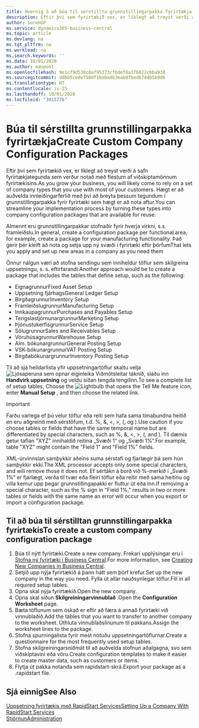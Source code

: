 ```yaml
---
title: Hvernig á að búa til sérstillta grunnstillingarpakka fyrirtækja | Microsoft Docs
description: Eftir því sem fyrirtækið vex, er líklegt að treyst verði á safn fyrirtækjategunda sem verður notað með flestum af viðskiptamönnum fyrirtækisins. Hægt er að auðvelda innleiðingarferlið með því að breyta þessum tegundum í grunnstillingarpakka fyrir fyrirtæki sem hægt er að nota aftur.
author: SorenGP
ms.service: dynamics365-business-central
ms.topic: article
ms.devlang: na
ms.tgt_pltfrm: na
ms.workload: na
ms.search.keywords: ''
ms.date: 10/01/2020
ms.author: edupont
ms.openlocfilehash: 9e1cf9d530c8af95373cfbdef8a3f6822cbba938
ms.sourcegitcommit: ddbb5cede750df1baba4b3eab8fbed6744b5b9d6
ms.translationtype: HT
ms.contentlocale: is-IS
ms.lasthandoff: 10/01/2020
ms.locfileid: "3915776"
---
```

# <a name="create-custom-company-configuration-packages"></a><span data-ttu-id="4d804-104">Búa til sérstillta grunnstillingarpakka fyrirtækja</span><span class="sxs-lookup"><span data-stu-id="4d804-104">Create Custom Company Configuration Packages</span></span>
<span data-ttu-id="4d804-105">Eftir því sem fyrirtækið vex, er líklegt að treyst verði á safn fyrirtækjategunda sem verður notað með flestum af viðskiptamönnum fyrirtækisins.</span><span class="sxs-lookup"><span data-stu-id="4d804-105">As you grow your business, you will likely come to rely on a set of company types that you use with most of your customers.</span></span> <span data-ttu-id="4d804-106">Hægt er að auðvelda innleiðingarferlið með því að breyta þessum tegundum í grunnstillingarpakka fyrir fyrirtæki sem hægt er að nota aftur.</span><span class="sxs-lookup"><span data-stu-id="4d804-106">You can streamline your implementation process by turning these types into company configuration packages that are available for reuse.</span></span>  

<span data-ttu-id="4d804-107">Almennt eru grunnstillingarpakkar stofnaðir fyrir hverja virkni, s.s. framleiðslu.</span><span class="sxs-lookup"><span data-stu-id="4d804-107">In general, create a configuration package per functional area, for example, create a package for your manufacturing functionality.</span></span> <span data-ttu-id="4d804-108">Það gerir þér kleift að nota og setja upp ný svæði í fyrirtæki eftir þörfum</span><span class="sxs-lookup"><span data-stu-id="4d804-108">That lets you apply and set up new areas in a company as you need them</span></span>  

<span data-ttu-id="4d804-109">Önnur nálgun væri að stofna sendingu sem inniheldur töflur sem skilgreina uppsetningu, s. s. eftirfarandi:</span><span class="sxs-lookup"><span data-stu-id="4d804-109">Another approach would be to create a package that includes the tables that define setup, such as the following:</span></span>  

-   <span data-ttu-id="4d804-110">Eignagrunnur</span><span class="sxs-lookup"><span data-stu-id="4d804-110">Fixed Asset Setup</span></span>  
-   <span data-ttu-id="4d804-111">Uppsetning fjárhags</span><span class="sxs-lookup"><span data-stu-id="4d804-111">General Ledger Setup</span></span>  
-   <span data-ttu-id="4d804-112">Birgðagrunnur</span><span class="sxs-lookup"><span data-stu-id="4d804-112">Inventory Setup</span></span>  
-   <span data-ttu-id="4d804-113">Framleiðslugrunnur</span><span class="sxs-lookup"><span data-stu-id="4d804-113">Manufacturing Setup</span></span>  
-   <span data-ttu-id="4d804-114">Innkaupagrunnur</span><span class="sxs-lookup"><span data-stu-id="4d804-114">Purchases and Payables Setup</span></span>  
-   <span data-ttu-id="4d804-115">Tengslastjórnunargrunnur</span><span class="sxs-lookup"><span data-stu-id="4d804-115">Marketing Setup</span></span>  
-   <span data-ttu-id="4d804-116">Þjónustukerfisgrunnur</span><span class="sxs-lookup"><span data-stu-id="4d804-116">Service Setup</span></span>  
-   <span data-ttu-id="4d804-117">Sölugrunnur</span><span class="sxs-lookup"><span data-stu-id="4d804-117">Sales and Receivables Setup</span></span>  
-   <span data-ttu-id="4d804-118">Vöruhúsagrunnur</span><span class="sxs-lookup"><span data-stu-id="4d804-118">Warehouse Setup</span></span>  
-   <span data-ttu-id="4d804-119">Alm. bókunargrunnur</span><span class="sxs-lookup"><span data-stu-id="4d804-119">General Posting Setup</span></span>  
-   <span data-ttu-id="4d804-120">VSK-bókunargrunnur</span><span class="sxs-lookup"><span data-stu-id="4d804-120">VAT Posting Setup</span></span>  
-   <span data-ttu-id="4d804-121">Birgðabókunargrunnur</span><span class="sxs-lookup"><span data-stu-id="4d804-121">Inventory Posting Setup</span></span>  

<span data-ttu-id="4d804-122">Til að sjá heildarlista yfir uppsetningartöflur skaltu velja ![Ljósaperuna sem opnar eiginleika Viðmótsleitar](media/ui-search/search_small.png "Segðu mér hvað þú vilt gera") táknið, sláðu inn **Handvirk uppsetning** og veldu síðan tengda tengilinn.</span><span class="sxs-lookup"><span data-stu-id="4d804-122">To see a complete list of setup tables, Choose the ![Lightbulb that opens the Tell Me feature](media/ui-search/search_small.png "Tell me what you want to do") icon, enter **Manual Setup** , and then choose the related link.</span></span>  

> [!IMPORTANT]
> <span data-ttu-id="4d804-123">Farðu varlega ef þú velur töflur eða reiti sem hafa sama tímabundna heitið en eru aðgreind með sérstöfum, t.d. %, &, <, >, (, og ).</span><span class="sxs-lookup"><span data-stu-id="4d804-123">Use caution if you choose tables or fields that have the same temporal name but are differentiated by special characters, such as %, &, <, >, (, and ).</span></span> <span data-ttu-id="4d804-124">Til dæmis getur taflan "XYZ" innihaldið reitina „Svæði 1“ og „Svæði 1%“.</span><span class="sxs-lookup"><span data-stu-id="4d804-124">For example, table "XYZ" might contain the "Field 1" and "Field 1%" fields.</span></span>
>
> <span data-ttu-id="4d804-125">XML-úrvinnslan samþykkir aðeins suma sérstafi og fjarlægir þá sem hún samþykkir ekki.</span><span class="sxs-lookup"><span data-stu-id="4d804-125">The XML processor accepts only some special characters, and will remove those it does not.</span></span> <span data-ttu-id="4d804-126">Ef sértákn á borð við %-merkið í „Svæði 1%“ er fjarlægt, verða til tvær eða fleiri töflur eða reitir með sama heitinu og villa kemur upp þegar grunnstillingapakki er fluttur út eða inn.</span><span class="sxs-lookup"><span data-stu-id="4d804-126">If removing a special character, such as the % sign in "Field 1%," results in two or more tables or fields with the same name an error will occur when you export or import a configuration package.</span></span>

## <a name="to-create-a-custom-company-configuration-package"></a><span data-ttu-id="4d804-127">Til að búa til sérstilltan grunnstillingarpakka fyrirtækis</span><span class="sxs-lookup"><span data-stu-id="4d804-127">To create a custom company configuration package</span></span>  
1.  <span data-ttu-id="4d804-128">Búa til nýtt fyrirtæki.</span><span class="sxs-lookup"><span data-stu-id="4d804-128">Create a new company.</span></span> <span data-ttu-id="4d804-129">Frekari upplýsingar eru í [Stofna ný fyrirtæki í Business Central](about-new-company.md).</span><span class="sxs-lookup"><span data-stu-id="4d804-129">For more information, see [Creating New Companies in Business Central](about-new-company.md).</span></span>  
3.  <span data-ttu-id="4d804-130">Setjið upp nýja fyrirtækið á þann hátt sem þörf krefur.</span><span class="sxs-lookup"><span data-stu-id="4d804-130">Set up the new company in the way you need.</span></span> <span data-ttu-id="4d804-131">Fylla út allar nauðsynlegar töflur.</span><span class="sxs-lookup"><span data-stu-id="4d804-131">Fill in all required setup tables.</span></span>  
4.  <span data-ttu-id="4d804-132">Opna skal nýja fyrirtækið.</span><span class="sxs-lookup"><span data-stu-id="4d804-132">Open the new company.</span></span>
5. <span data-ttu-id="4d804-133">Opna skal síðun **Skilgreiningarvinnublað** .</span><span class="sxs-lookup"><span data-stu-id="4d804-133">Open the **Configuration Worksheet** page.</span></span>  
6.  <span data-ttu-id="4d804-134">Bæta töflunum sem óskað er eftir að færa á annað fyrirtæki við vinnublaðið.</span><span class="sxs-lookup"><span data-stu-id="4d804-134">Add the tables that you want to transfer to another company to the worksheet.</span></span> <span data-ttu-id="4d804-135">Úthluta vinnublaðslínunum til pakkans.</span><span class="sxs-lookup"><span data-stu-id="4d804-135">Assign the worksheet lines to the package.</span></span>  
7.  <span data-ttu-id="4d804-136">Stofna spurningalista fyrir mest notuðu uppsetningartöflurnar.</span><span class="sxs-lookup"><span data-stu-id="4d804-136">Create a questionnaire for the most frequently used setup tables.</span></span>  
8.  <span data-ttu-id="4d804-137">Stofna skilgreiningarsniðmát til að auðvelda stofnun aðalgagna, svo sem viðskiptavini eða vöru.</span><span class="sxs-lookup"><span data-stu-id="4d804-137">Create configuration templates to make it easier to create master data, such as customers or items.</span></span>  
9.  <span data-ttu-id="4d804-138">Flytja út pakka notanda sem rapidstart-skrá.</span><span class="sxs-lookup"><span data-stu-id="4d804-138">Export your package as a .rapidstart file.</span></span>  

## <a name="see-also"></a><span data-ttu-id="4d804-139">Sjá einnig</span><span class="sxs-lookup"><span data-stu-id="4d804-139">See Also</span></span>  
[<span data-ttu-id="4d804-140">Uppsetning fyrirtækis með RapidStart Services</span><span class="sxs-lookup"><span data-stu-id="4d804-140">Setting Up a Company With RapidStart Services</span></span>](admin-set-up-a-company-with-rapidstart.md)  
[<span data-ttu-id="4d804-141">Stjórnun</span><span class="sxs-lookup"><span data-stu-id="4d804-141">Administration</span></span>](admin-setup-and-administration.md)
